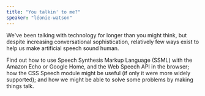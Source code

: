 ```yaml
---
title: "You talkin' to me?"
speaker: "léonie-watson"
---
```

We've been talking with technology for longer than you might think, but despite increasing conversational sophistication, relatively few ways exist to help us make artificial speech sound human.

Find out how to use Speech Synthesis Markup Language (SSML) with the Amazon Echo or Google Home, and the Web Speech API in the browser; how the CSS Speech module might be useful (if only it were more widely supported); and how we might be able to solve some problems by making things talk.
